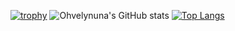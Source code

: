 [![trophy](https://github-profile-trophy.vercel.app/?username=ohvelynuna)](https://github.com/ohvelynuna/github-profile-trophy&theme=dark)
![Ohvelynuna's GitHub stats](https://github-readme-stats.vercel.app/api?username=ohvelynuna&show_icons=true&theme=tokyonight)
[![Top Langs](https://github-readme-stats.vercel.app/api/top-langs/?username=ohvelynuna)](https://github.com/ohvelynuna/github-readme-stats&theme=dark)

<!--
**ohvelynuna/ohvelynuna** is a ✨ _special_ ✨ repository because its `README.md` (this file) appears on your GitHub profile.

Here are some ideas to get you started:

- 🔭 I’m currently working on ...
- 🌱 I’m currently learning ...
- 👯 I’m looking to collaborate on ...
- 🤔 I’m looking for help with ...
- 💬 Ask me about ...
- 📫 How to reach me: ...
- 😄 Pronouns: ...
- ⚡ Fun fact: ...
-->
